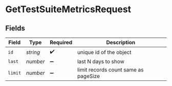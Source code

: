 # GetTestSuiteMetricsRequest


## Fields

| Field                                | Type                                 | Required                             | Description                          |
| ------------------------------------ | ------------------------------------ | ------------------------------------ | ------------------------------------ |
| `id`                                 | *string*                             | :heavy_check_mark:                   | unique id of the object              |
| `last`                               | *number*                             | :heavy_minus_sign:                   | last N days to show                  |
| `limit`                              | *number*                             | :heavy_minus_sign:                   | limit records count same as pageSize |